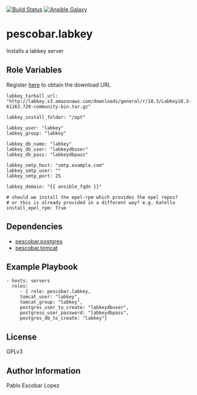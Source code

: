 [![Build Status](https://travis-ci.org/pescobar/ansible-role-labkey.svg?branch=master)](https://travis-ci.org/pescobar/ansible-role-labkey)
[![Ansible Galaxy](https://img.shields.io/badge/galaxy-pescobar.labkey-blue.svg)](https://galaxy.ansible.com/pescobar/labkey)

pescobar.labkey
=========

Installs a labkey server


Role Variables
--------------

Register [here](https://www.labkey.com/products-services/labkey-server/download-community-edition/) to obtain
the download URL


```
labkey_tarball_url: "http://labkey.s3.amazonaws.com/downloads/general/r/18.3/LabKey18.3-61163.720-community-bin.tar.gz"

labkey_install_folder: "/opt"

labkey_user: "labkey"
labkey_group: "labkey"

labkey_db_name: "labkey"
labkey_db_user: "labkeydbuser"
labkey_db_pass: "labkeydbpass"

labkey_smtp_host: "smtp.example.com"
labkey_smtp_user: ""
labkey_smtp_port: 25

labkey_domain: "{{ ansible_fqdn }}"

# should we install the epel-rpm which provides the epel repos?
# or this is already provided in a different way? e.g. Katello
install_epel_rpm: True
```

Dependencies
------------

- [pescobar.postgres](https://galaxy.ansible.com/pescobar/postgres)
- [pescobar.tomcat](https://galaxy.ansible.com/pescobar/tomcat)


Example Playbook
----------------

    - hosts: servers
      roles:
         - { role: pescobar.labkey,
	     tomcat_user: "labkey",
	     tomcat_group: "labkey",
	     postgres_user_to_create: "labkeydbuser",
	     postgress_user_password: "labkeydbpass",
	     postgres_db_to_create: "labkey"}

License
-------

GPLv3

Author Information
------------------

Pablo Escobar Lopez
